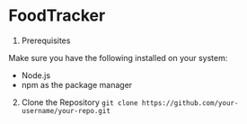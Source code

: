 # FoodTracker
1. Prerequisites

Make sure you have the following installed on your system:

- Node.js
- npm as the package manager

2. Clone the Repository
```git clone https://github.com/your-username/your-repo.git```
